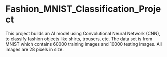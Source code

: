 # Fashion_MNIST_Classification_Project
This project builds an AI model using Convolutional Neural Network (CNN), to classify fashion objects like shirts, trousers, etc. The data set is from MNIST which contains 60000 training images and 10000 testing images. All images are 28 pixels in size.
